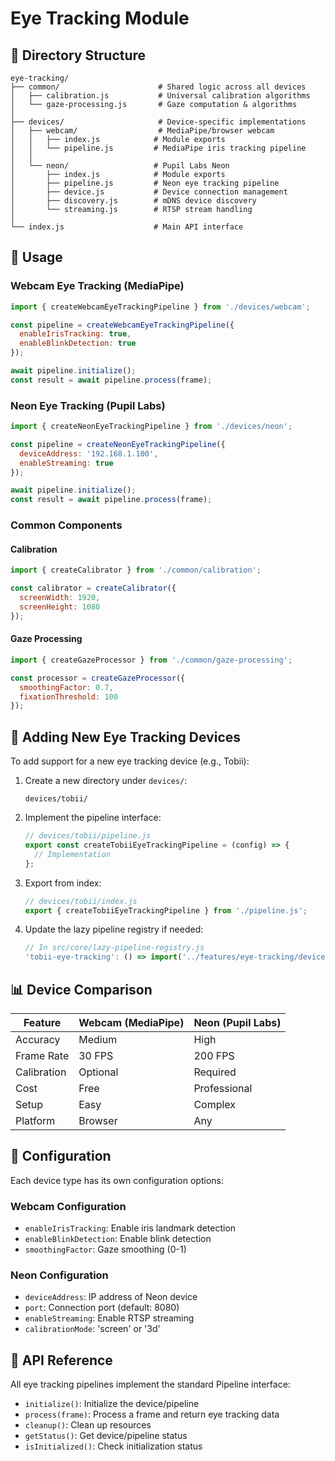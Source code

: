 # Eye Tracking Module

## 📁 Directory Structure

```
eye-tracking/
├── common/                      # Shared logic across all devices
│   ├── calibration.js           # Universal calibration algorithms
│   └── gaze-processing.js       # Gaze computation & algorithms
│
├── devices/                     # Device-specific implementations
│   ├── webcam/                  # MediaPipe/browser webcam
│   │   ├── index.js            # Module exports
│   │   └── pipeline.js         # MediaPipe iris tracking pipeline
│   │
│   └── neon/                   # Pupil Labs Neon
│       ├── index.js            # Module exports
│       ├── pipeline.js         # Neon eye tracking pipeline
│       ├── device.js           # Device connection management
│       ├── discovery.js        # mDNS device discovery
│       └── streaming.js        # RTSP stream handling
│
└── index.js                    # Main API interface
```

## 🚀 Usage

### Webcam Eye Tracking (MediaPipe)
```javascript
import { createWebcamEyeTrackingPipeline } from './devices/webcam';

const pipeline = createWebcamEyeTrackingPipeline({
  enableIrisTracking: true,
  enableBlinkDetection: true
});

await pipeline.initialize();
const result = await pipeline.process(frame);
```

### Neon Eye Tracking (Pupil Labs)
```javascript
import { createNeonEyeTrackingPipeline } from './devices/neon';

const pipeline = createNeonEyeTrackingPipeline({
  deviceAddress: '192.168.1.100',
  enableStreaming: true
});

await pipeline.initialize();
const result = await pipeline.process(frame);
```

### Common Components

#### Calibration
```javascript
import { createCalibrator } from './common/calibration';

const calibrator = createCalibrator({
  screenWidth: 1920,
  screenHeight: 1080
});
```

#### Gaze Processing
```javascript
import { createGazeProcessor } from './common/gaze-processing';

const processor = createGazeProcessor({
  smoothingFactor: 0.7,
  fixationThreshold: 100
});
```

## 🔌 Adding New Eye Tracking Devices

To add support for a new eye tracking device (e.g., Tobii):

1. Create a new directory under `devices/`:
   ```
   devices/tobii/
   ```

2. Implement the pipeline interface:
   ```javascript
   // devices/tobii/pipeline.js
   export const createTobiiEyeTrackingPipeline = (config) => {
     // Implementation
   };
   ```

3. Export from index:
   ```javascript
   // devices/tobii/index.js
   export { createTobiiEyeTrackingPipeline } from './pipeline.js';
   ```

4. Update the lazy pipeline registry if needed:
   ```javascript
   // In src/core/lazy-pipeline-registry.js
   'tobii-eye-tracking': () => import('../features/eye-tracking/devices/tobii/pipeline.js')
   ```

## 📊 Device Comparison

| Feature | Webcam (MediaPipe) | Neon (Pupil Labs) | 
|---------|-------------------|-------------------|
| Accuracy | Medium | High |
| Frame Rate | 30 FPS | 200 FPS |
| Calibration | Optional | Required |
| Cost | Free | Professional |
| Setup | Easy | Complex |
| Platform | Browser | Any |

## 🔧 Configuration

Each device type has its own configuration options:

### Webcam Configuration
- `enableIrisTracking`: Enable iris landmark detection
- `enableBlinkDetection`: Enable blink detection
- `smoothingFactor`: Gaze smoothing (0-1)

### Neon Configuration  
- `deviceAddress`: IP address of Neon device
- `port`: Connection port (default: 8080)
- `enableStreaming`: Enable RTSP streaming
- `calibrationMode`: 'screen' or '3d'

## 📝 API Reference

All eye tracking pipelines implement the standard Pipeline interface:
- `initialize()`: Initialize the device/pipeline
- `process(frame)`: Process a frame and return eye tracking data
- `cleanup()`: Clean up resources
- `getStatus()`: Get device/pipeline status
- `isInitialized()`: Check initialization status